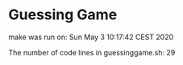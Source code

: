 # Guessing Game
make was run on: Sun May  3 10:17:42 CEST 2020
  
The number of code lines in guessinggame.sh: 29
  
